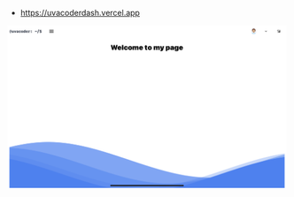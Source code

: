 - https://uvacoderdash.vercel.app

<p align="center">
  <img src="uvacoderdash.png" alt="Next.js and TypeScript">
</p>

